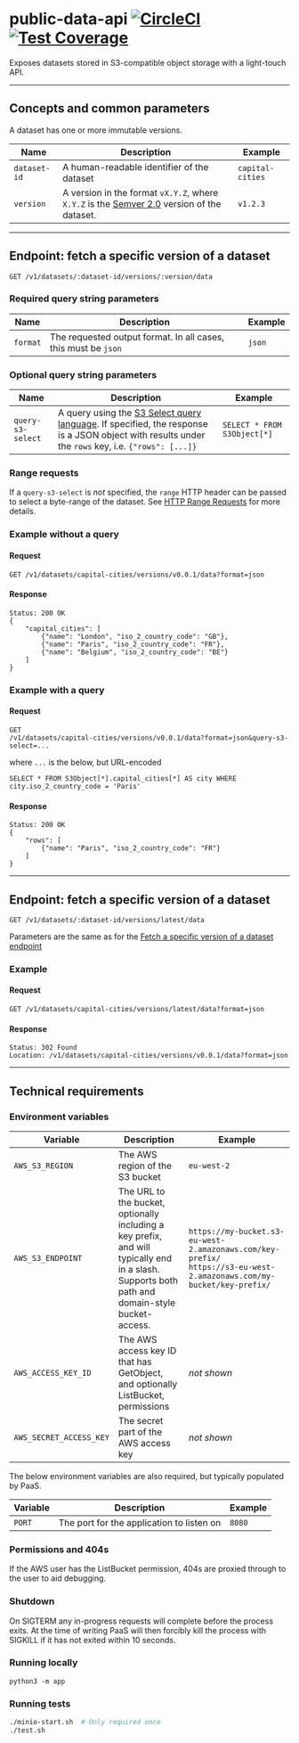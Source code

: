 # public-data-api [![CircleCI](https://circleci.com/gh/uktrade/public-data-api.svg?style=svg)](https://circleci.com/gh/uktrade/public-data-api) [![Test Coverage](https://api.codeclimate.com/v1/badges/68ec48283132a5273abc/test_coverage)](https://codeclimate.com/github/uktrade/public-data-api/test_coverage)

Exposes datasets stored in S3-compatible object storage with a light-touch API.


---

## Concepts and common parameters

A dataset has one or more immutable versions.

| Name         | Description | Example
| ---          | ---         | --- 
| `dataset-id` | A human-readable identifier of the dataset | `capital-cities`
| `version`    | A version in the format `vX.Y.Z`, where `X.Y.Z` is the [Semver 2.0](https://semver.org/) version of the dataset. | `v1.2.3`


---

## Endpoint: fetch a specific version of a dataset

```
GET /v1/datasets/:dataset-id/versions/:version/data
```

### Required query string parameters

| Name      | Description | Example
| ---       | ---         | ---
| `format`  | The requested output format. In all cases, this must be `json` | `json`


### Optional query string parameters

| Name        | Description | Example
| ---         | ---         | ---
| `query-s3-select` | A query using the [S3 Select query language](https://docs.aws.amazon.com/AmazonS3/latest/dev/s3-glacier-select-sql-reference-select.html). If specified, the response is a JSON object with results under the `rows` key, i.e. `{"rows": [...]}` | `SELECT * FROM S3Object[*]`


### Range requests

If a `query-s3-select` is _not_ specified, the `range` HTTP header can be passed to select a byte-range of the dataset. See [HTTP Range Requests](https://developer.mozilla.org/en-US/docs/Web/HTTP/Range_requests) for more details.

### Example without a query

#### Request

```
GET /v1/datasets/capital-cities/versions/v0.0.1/data?format=json
```

#### Response

```
Status: 200 OK
{
    "capital_cities": [
        {"name": "London", "iso_2_country_code": "GB"},
        {"name": "Paris", "iso_2_country_code": "FR"},
        {"name": "Belgium", "iso_2_country_code": "BE"}
    ]
}
```

### Example with a query

#### Request

```
GET
/v1/datasets/capital-cities/versions/v0.0.1/data?format=json&query-s3-select=...
```

where `...` is the below, but URL-encoded

```
SELECT * FROM S3Object[*].capital_cities[*] AS city WHERE city.iso_2_country_code = 'Paris'
```

#### Response

```
Status: 200 OK
{
    "rows": [
        {"name": "Paris", "iso_2_country_code": "FR"}
    ]
}
```


---

## Endpoint: fetch a specific version of a dataset

```
GET /v1/datasets/:dataset-id/versions/latest/data
```

Parameters are the same as for the [Fetch a specific version of a dataset endpoint](#endpoint-fetch-a-specific-version-of-a-dataset)

### Example

#### Request

```
GET /v1/datasets/capital-cities/versions/latest/data?format=json
```

#### Response

```
Status: 302 Found
Location: /v1/datasets/capital-cities/versions/v0.0.1/data?format=json
```


---

## Technical requirements

### Environment variables

| Variable                | Description | Example |
| ---                     | ---         | ---     |
| `AWS_S3_REGION`         | The AWS region of the S3 bucket | `eu-west-2`
| `AWS_S3_ENDPOINT`       | The URL to the bucket, optionally including a key prefix, and will typically end in a slash.<br>Supports both path and domain-style bucket-access. | `https://my-bucket.s3-eu-west-2.amazonaws.com/key-prefix/`<br>`https://s3-eu-west-2.amazonaws.com/my-bucket/key-prefix/`
| `AWS_ACCESS_KEY_ID`     | The AWS access key ID that has GetObject, and optionally ListBucket, permissions | _not shown_
| `AWS_SECRET_ACCESS_KEY` | The secret part of the AWS access key | _not shown_

The below environment variables are also required, but typically populated by PaaS.

| Variable        | Description | Example |
| ---             | ---         | ---     |
| `PORT`          | The port for the application to listen on | `8080`


### Permissions and 404s

If the AWS user has the ListBucket permission, 404s are proxied through to the user to aid debugging.


### Shutdown

On SIGTERM any in-progress requests will complete before the process exits. At the time of writing PaaS will then forcibly kill the process with SIGKILL if it has not exited within 10 seconds.


### Running locally

```
python3 -m app
```


### Running tests

```bash
./minio-start.sh  # Only required once
./test.sh
```
